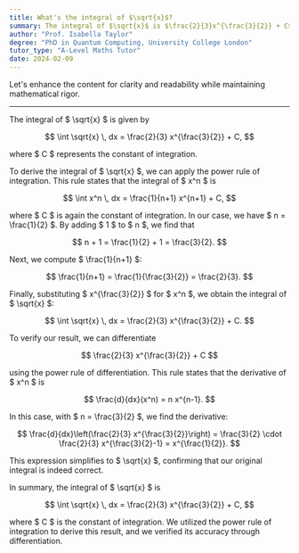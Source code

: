 ```yaml
---
title: What's the integral of $\sqrt{x}$?
summary: The integral of $\sqrt{x}$ is $\frac{2}{3}x^{\frac{3}{2}} + C$, where $C$ is the constant of integration.
author: "Prof. Isabella Taylor"
degree: "PhD in Quantum Computing, University College London"
tutor_type: "A-Level Maths Tutor"
date: 2024-02-09
---
```


Let's enhance the content for clarity and readability while maintaining mathematical rigor.

---

The integral of $ \sqrt{x} $ is given by 

$$ 
\int \sqrt{x} \, dx = \frac{2}{3} x^{\frac{3}{2}} + C, 
$$ 

where $ C $ represents the constant of integration.

To derive the integral of $ \sqrt{x} $, we can apply the power rule of integration. This rule states that the integral of $ x^n $ is 

$$ 
\int x^n \, dx = \frac{1}{n+1} x^{n+1} + C, 
$$ 

where $ C $ is again the constant of integration. In our case, we have $ n = \frac{1}{2} $. By adding $ 1 $ to $ n $, we find that 

$$ 
n + 1 = \frac{1}{2} + 1 = \frac{3}{2}. 
$$ 

Next, we compute $ \frac{1}{n+1} $:

$$ 
\frac{1}{n+1} = \frac{1}{\frac{3}{2}} = \frac{2}{3}. 
$$ 

Finally, substituting $ x^{\frac{3}{2}} $ for $ x^n $, we obtain the integral of $ \sqrt{x} $:

$$ 
\int \sqrt{x} \, dx = \frac{2}{3} x^{\frac{3}{2}} + C. 
$$ 

To verify our result, we can differentiate 

$$ 
\frac{2}{3} x^{\frac{3}{2}} + C 
$$ 

using the power rule of differentiation. This rule states that the derivative of $ x^n $ is 

$$ 
\frac{d}{dx}(x^n) = n x^{n-1}. 
$$ 

In this case, with $ n = \frac{3}{2} $, we find the derivative:

$$ 
\frac{d}{dx}\left(\frac{2}{3} x^{\frac{3}{2}}\right) = \frac{3}{2} \cdot \frac{2}{3} x^{\frac{3}{2}-1} = x^{\frac{1}{2}}. 
$$ 

This expression simplifies to $ \sqrt{x} $, confirming that our original integral is indeed correct.

In summary, the integral of $ \sqrt{x} $ is 

$$ 
\int \sqrt{x} \, dx = \frac{2}{3} x^{\frac{3}{2}} + C, 
$$ 

where $ C $ is the constant of integration. We utilized the power rule of integration to derive this result, and we verified its accuracy through differentiation.
    